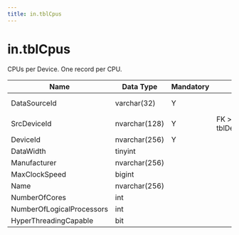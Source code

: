 ```yaml
---
title: in.tblCpus
---
```

# in.tblCpus

​​​​​CPUs per Device. One record per CPU.

| Name                      | Data Type     | Mandatory | Key                   | Comment                                 |
|---------------------------|---------------|-----------|-----------------------|-----------------------------------------|
| DataSourceI​d              | varchar(32)   | Y         |                       | Unique ID of the source of this record. |
| SrcDeviceId               | nvarchar(128) | Y         | FK > tblDevices.SrcId | Device this CPU is installed in.        |
| DeviceId                  | nvarchar(256) | Y         |                       | Win32_Processor.DeviceId                |
| DataWidth                 | tinyint       |           |                       |                                         |
| Manufacturer              | nvarchar(256) |           |                       |                                         |
| MaxClockSpeed             | bigint        |           |                       |                                         |
| Name                      | nvarchar(256) |           |                       |                                         |
| NumberOfCores             | int           |           |                       |                                         |
| NumberOfLogicalProcessors | int           |           |                       |                                         |
| HyperThreadingCapable     | bit           |           |                       |                                         |